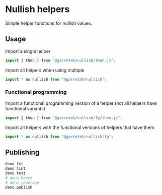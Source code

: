 # Nullish helpers

Simple helper functions for nullish values.

## Usage

Import a single helper

```ts
import { then } from "@garretmh/nullish/then.js";
```

Import all helpers when using multiple

```ts
import * as nullish from "@garretmh/nullish";
```

### Functional programming

Import a functional programming version of a helper (not all helpers have
functional variants)

```ts
import { then } from "@garretmh/nullish/fp/then.js";
```

Import all helpers with the functional versions of helpers that have them

```ts
import * as nullish from "@garretmh/nullish/fp";
```

## Publishing

```sh
deno fmt
deno lint
deno test
# deno bench
# deno coverage
deno publish
```
